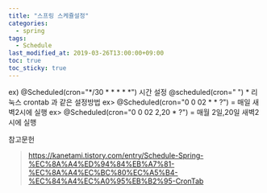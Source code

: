 ```yaml
---
title: "스프링 스케쥴설정"
categories:
  - spring
tags:
  - Schedule
last_modified_at: 2019-03-26T13:00:00+09:00
toc: true
toc_sticky: true
---
```



ex)
 @Scheduled(cron="*/30 * * * * *")
 시간 설정 @scheduled(cron=" ")  * 리눅스 crontab 과 같은 설정방법
ex> @Scheduled(cron="0 0 02 * * ?") = 매일 새벽2시에 실행
ex> @Scheduled(cron="0 0 02 2,20 * ?") = 매월 2일,20일 새벽2시에 실행



참고문헌
> https://kanetami.tistory.com/entry/Schedule-Spring-%EC%8A%A4%ED%94%84%EB%A7%81-%EC%8A%A4%EC%BC%80%EC%A5%B4-%EC%84%A4%EC%A0%95%EB%B2%95-CronTab
